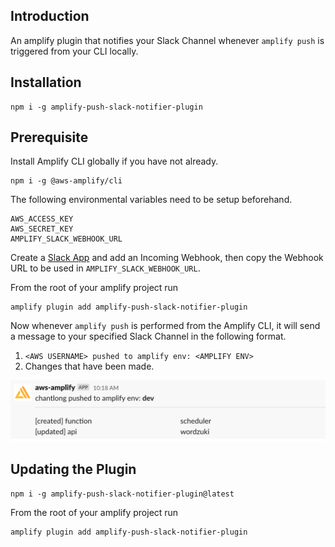 ## Introduction

An amplify plugin that notifies your Slack Channel whenever `amplify push` is triggered from your CLI locally.

## Installation

```
npm i -g amplify-push-slack-notifier-plugin
```

## Prerequisite

Install Amplify CLI globally if you have not already.

```
npm i -g @aws-amplify/cli
```

The following environmental variables need to be setup beforehand.

```
AWS_ACCESS_KEY
AWS_SECRET_KEY
AMPLIFY_SLACK_WEBHOOK_URL
```

Create a [Slack App](https://api.slack.com/apps) and add an Incoming Webhook, then copy the Webhook URL to be used in `AMPLIFY_SLACK_WEBHOOK_URL`.

From the root of your amplify project run

```
amplify plugin add amplify-push-slack-notifier-plugin
```

Now whenever `amplify push` is performed from the Amplify CLI, it will send a message to your specified Slack Channel in the following format.

1. `<AWS USERNAME> pushed to amplify env: <AMPLIFY ENV>`
2. Changes that have been made.

![Slack Push Notification](assets/slack-push.png)

## Updating the Plugin

```
npm i -g amplify-push-slack-notifier-plugin@latest

```

From the root of your amplify project run

```
amplify plugin add amplify-push-slack-notifier-plugin
```